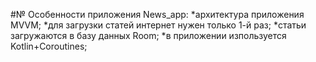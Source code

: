 #№ Особенности приложения News_app:
 *архитектура приложения MVVM;
 *для загрузки статей интернет нужен только 1-й раз;
 *статьи загружаются в базу данных Room;
 *в приложении изпользуется Kotlin+Coroutines;



